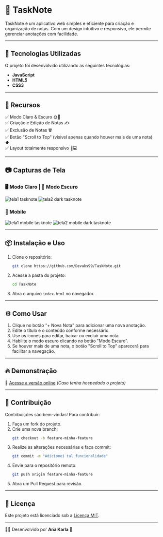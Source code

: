 # 📝 TaskNote

TaskNote é um aplicativo web simples e eficiente para criação e organização de notas. Com um design intuitivo e responsivo, ele permite gerenciar anotações com facilidade.

---

## 🚀 Tecnologias Utilizadas

O projeto foi desenvolvido utilizando as seguintes tecnologias:

- **JavaScript**
- **HTML5**
- **CSS3**

---

## 🎨 Recursos

✅ Modo Claro & Escuro 🌞🌙  
✅ Criação e Edição de Notas ✍️  
✅ Exclusão de Notas 🗑️  
✅ Botão "Scroll to Top" (visível apenas quando houver mais de uma nota) ⬆️  
✅ Layout totalmente responsivo 📱💻

---

## 📷 Capturas de Tela

### 🖥️ Modo Claro | 🌙 Modo Escuro
![tela1 tasknote](https://github.com/user-attachments/assets/cefa5a95-6053-4cc1-8c56-dda6fd695c35)
![tela2 dark tasknote](https://github.com/user-attachments/assets/18f494f5-c8a6-4054-aad7-f0a81aaf8918)




### 📱 Mobile
![tela1 mobile tasknote](https://github.com/user-attachments/assets/14effc21-ef4e-49ef-9dd2-bf3401aa8506)
![tela2 mobile dark tasknote](https://github.com/user-attachments/assets/7f606654-8072-4e6e-be77-487aa080324a)



---

## 📦 Instalação e Uso

1. Clone o repositório:
   ```bash
   git clone https://github.com/Devaks99/TaskNote.git
   ```
2. Acesse a pasta do projeto:
   ```bash
   cd TaskNote
   ```
3. Abra o arquivo `index.html` no navegador.

---

## ⚙️ Como Usar

1. Clique no botão "+ Nova Nota" para adicionar uma nova anotação.
2. Edite o título e o conteúdo conforme necessário.
3. Use os ícones para editar, baixar ou excluir uma nota.
4. Habilite o modo escuro clicando no botão "Modo Escuro".
5. Se houver mais de uma nota, o botão "Scroll to Top" aparecerá para facilitar a navegação.

---

## 🔥 Demonstração

🔗 [Acesse a versão online](#) *(Caso tenha hospedado o projeto)*

---

## 🤝 Contribuição

Contribuições são bem-vindas! Para contribuir:

1. Faça um fork do projeto.
2. Crie uma nova branch:
   ```bash
   git checkout -b feature-minha-feature
   ```
3. Realize as alterações necessárias e faça commit:
   ```bash
   git commit -m "Adicionei tal funcionalidade"
   ```
4. Envie para o repositório remoto:
   ```bash
   git push origin feature-minha-feature
   ```
5. Abra um Pull Request para revisão.

---

## 📜 Licença

Este projeto está licenciado sob a [Licença MIT](LICENSE).

---

👨‍💻 Desenvolvido por **Ana Karla** 🚀


